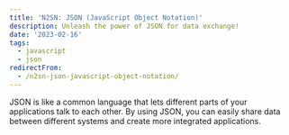 ```yaml
---
title: 'N2SN: JSON (JavaScript Object Notation)'
description: Unleash the power of JSON for data exchange!
date: '2023-02-16'
tags:
  - javascript
  - json
redirectFrom:
  - /n2sn-json-javascript-object-notation/
---
```


JSON is like a common language that lets different parts of your applications talk to each other. By using JSON, you can easily share data between different systems and create more integrated applications.